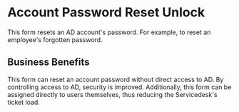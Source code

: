 # Account Password Reset Unlock

This form resets an AD account's password. For example, to reset an employee's forgotten password.

## Business Benefits

This form can reset an account password without direct access to AD. By controlling access to AD, security is improved. Additionally, this form can be assigned directly to users themselves, thus reducing the Servicedesk's ticket load.
